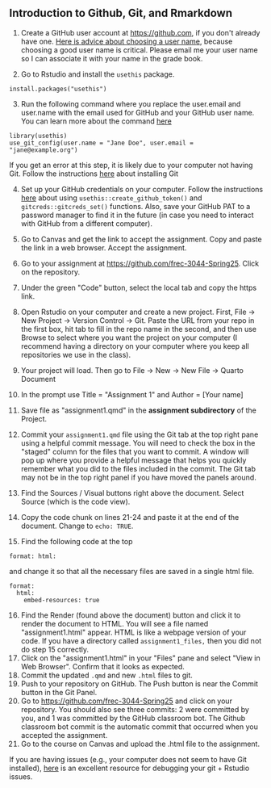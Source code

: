 ## Introduction to Github, Git, and Rmarkdown

1.  Create a GitHub user account at <https://github.com>, if you don't already have one. [Here is advice about choosing a user name](https://happygitwithr.com/github-acct.html#username-advice), because choosing a good user name is critical. Please email me your user name so I can associate it with your name in the grade book.

2.  Go to Rstudio and install the `usethis` package.

```         
install.packages("usethis")
```

3.  Run the following command where you replace the user.email and user.name with the email used for GitHub and your GitHub user name. You can learn more about the command [here](https://happygitwithr.com/hello-git.html#hello-git)

```         
library(usethis)
use_git_config(user.name = "Jane Doe", user.email = "jane@example.org")
```

If you get an error at this step, it is likely due to your computer not having Git. Follow the instructions [here](https://happygitwithr.com/install-git.html) about installing Git

4.  Set up your GitHub credentials on your computer. Follow the instructions [here](https://happygitwithr.com/https-pat.html#tldr) about using `usethis::create_github_token()` and `gitcreds::gitcreds_set()` functions. Also, save your GitHub PAT to a password manager to find it in the future (in case you need to interact with GitHub from a different computer).

5.  Go to Canvas and get the link to accept the assignment. Copy and paste the link in a web browser. Accept the assignment.

6.  Go to your assignment at <https://github.com/frec-3044-Spring25>. Click on the repository.

7.  Under the green "Code" button, select the local tab and copy the https link.

8.  Open Rstudio on your computer and create a new project. First, File -\> New Project -\> Version Control -\> Git. Paste the URL from your repo in the first box, hit tab to fill in the repo name in the second, and then use Browse to select where you want the project on your computer (I recommend having a directory on your computer where you keep all repositories we use in the class).

9.  Your project will load. Then go to File -\> New -\> New File -\> Quarto Document

10. In the prompt use Title = "Assignment 1" and Author = [Your name]

11. Save file as "assignment1.qmd" in the **assignment subdirectory** of the Project.

12. Commit your `assignment1.qmd` file using the Git tab at the top right pane using a helpful commit message. You will need to check the box in the "staged" column for the files that you want to commit. A window will pop up where you provide a helpful message that helps you quickly remember what you did to the files included in the commit. The Git tab may not be in the top right panel if you have moved the panels around.

13. Find the Sources / Visual buttons right above the document. Select Source (which is the code view).

14. Copy the code chunk on lines 21-24 and paste it at the end of the document. Change to `echo: TRUE`.

15. Find the following code at the top

```         
format: html:
```

and change it so that all the necessary files are saved in a single html file.

```         
format:   
  html:
    embed-resources: true
```

16. Find the Render (found above the document) button and click it to render the document to HTML. You will see a file named "assignment1.html" appear. HTML is like a webpage version of your code. If you have a directory called `assignment1_files,` then you did not do step 15 correctly.
17. Click on the "assignment1.html" in your "Files" pane and select "View in Web Browser". Confirm that it looks as expected.
18. Commit the updated `.qmd` and new `.html` files to git.
19. Push to your repository on GitHub. The Push button is near the Commit button in the Git Panel.
20. Go to <https://github.com/frec-3044-Spring25> and click on your repository. You should also see three commits: 2 were committed by you, and 1 was committed by the GitHub classroom bot. The Github classroom bot commit is the automatic commit that occurred when you accepted the assignment.
21. Go to the course on Canvas and upload the .html file to the assignment.

If you are having issues (e.g., your computer does not seem to have Git installed), [here](https://happygitwithr.com/index.html) is an excellent resource for debugging your git + Rstudio issues.
